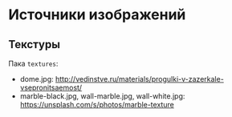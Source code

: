 # Источники изображений
## Текстуры
Пака `textures`:
- dome.jpg: http://vedinstve.ru/materials/progulki-v-zazerkale-vsepronitsaemost/
- marble-black.jpg, wall-marble.jpg, wall-white.jpg: https://unsplash.com/s/photos/marble-texture